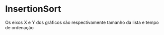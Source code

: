 # InsertionSort

Os eixos X e Y dos gráficos são respectivamente tamanho da lista e tempo de ordenação
